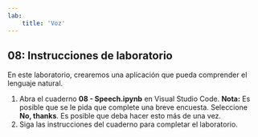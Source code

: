 ```yaml
---
lab:
    title: 'Voz'
---
```


## 08: Instrucciones de laboratorio
En este laboratorio, crearemos una aplicación que pueda comprender el lenguaje natural. 

1.  Abra el cuaderno **08 - Speech.ipynb** en Visual Studio Code. 
    **Nota:** Es posible que se le pida que complete una breve encuesta. Seleccione **No, thanks**. Es posible que deba hacer esto más de una vez.
2.  Siga las instrucciones del cuaderno para completar el laboratorio.